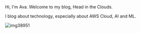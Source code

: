 Hi, I'm Ava. Welcome to my blog, Head in the Clouds.

I blog about technology, especially about AWS Cloud, AI and ML. 

![img38951](https://github.com/user-attachments/assets/63ecdc13-373d-4a9e-89b1-1bce05f49b85)


